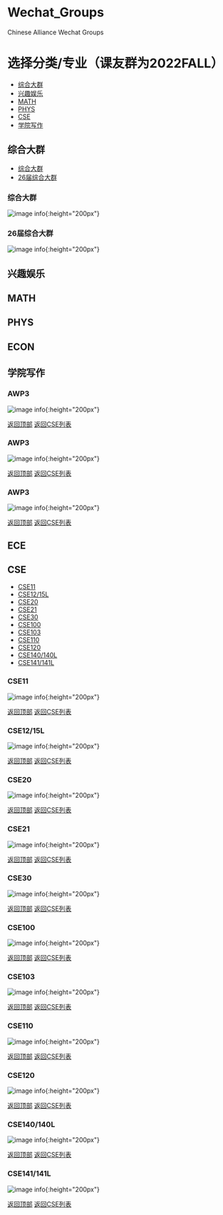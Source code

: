 # Wechat_Groups

Chinese Alliance Wechat Groups

# 选择分类/专业（课友群为2022FALL）
- [综合大群](#综合大群)
- [兴趣娱乐](#兴趣娱乐)
- [MATH](#math)
- [PHYS](#phys)
- [CSE](#cse)
- [学院写作](#学院写作)


## 综合大群
- [综合大群](#综合大群)
- [26届综合大群](#26届综合大群)

### 综合大群
![image info](QRCodes/综合大群/0.jpg){:height="200px"}

### 26届综合大群
![image info](QRCodes/综合大群/26.jpg){:height="200px"}


## 兴趣娱乐
## MATH
## PHYS
## ECON
## 学院写作

### AWP3
![image info](QRCodes/Course/AWP3.jpg){:height="200px"}

[返回顶部](#wechat_groups) [返回CSE列表](#学院写作)
### AWP3
![image info](QRCodes/Course/CSE11.jpg){:height="200px"}

[返回顶部](#wechat_groups) [返回CSE列表](#学院写作)
### AWP3
![image info](QRCodes/Course/CSE11.jpg){:height="200px"}

[返回顶部](#wechat_groups) [返回CSE列表](#学院写作)


## ECE

## CSE
- [CSE11](#cse11)
- [CSE12/15L](#cse12)
- [CSE20](#cse20)
- [CSE21](#cse21)
- [CSE30](#CSE30)
- [CSE100](#CSE100)
- [CSE103](#CSE103)
- [CSE110](#CSE110)
- [CSE120](#CSE120)
- [CSE140/140L](#CSE140)
- [CSE141/141L](#CSE141)

### CSE11
![image info](QRCodes/Course/CSE11.jpg){:height="200px"}

[返回顶部](#wechat_groups) [返回CSE列表](#cse)
### CSE12/15L
![image info](QRCodes/Course/CSE12.jpg){:height="200px"}

[返回顶部](#wechat_groups) [返回CSE列表](#cse)
### CSE20
![image info](QRCodes/Course/CSE12.jpg){:height="200px"}

[返回顶部](#wechat_groups) [返回CSE列表](#cse)
### CSE21
![image info](QRCodes/Course/CSE21.jpg){:height="200px"}

[返回顶部](#wechat_groups) [返回CSE列表](#cse)
### CSE30
![image info](QRCodes/Course/CSE30.jpg){:height="200px"}

[返回顶部](#wechat_groups) [返回CSE列表](#cse)
### CSE100
![image info](QRCodes/Course/CSE100.jpg){:height="200px"}

[返回顶部](#wechat_groups) [返回CSE列表](#cse)
### CSE103
![image info](QRCodes/Course/CSE103.jpg){:height="200px"}

[返回顶部](#wechat_groups) [返回CSE列表](#cse)
### CSE110
![image info](QRCodes/Course/CSE110.jpg){:height="200px"}

[返回顶部](#wechat_groups) [返回CSE列表](#cse)
### CSE120
![image info](QRCodes/Course/CSE120.jpg){:height="200px"}

[返回顶部](#wechat_groups) [返回CSE列表](#cse)
### CSE140/140L
![image info](QRCodes/Course/CSE140.jpg){:height="200px"}

[返回顶部](#wechat_groups) [返回CSE列表](#cse)
### CSE141/141L
![image info](QRCodes/Course/CSE141.jpg){:height="200px"}

[返回顶部](#wechat_groups) [返回CSE列表](#cse)
